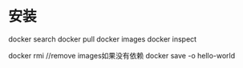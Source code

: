 # 安装

docker search
docker pull
docker images
docker inspect

docker rmi //remove images如果没有依赖
docker save -o hello-world